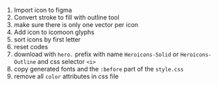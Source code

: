 1. Import icon to figma
2. Convert stroke to fill with outline tool
3. make sure there is only one vector per icon
3. Add icon to icomoon glyphs
4. sort icons by first letter
5. reset codes
6. download with `hero.` prefix with name `Heroicons-Solid` or `Heroicons-Outline` and css selector `<i>`
7. copy generated fonts and the `:before` part of the `style.css`
8. remove all `color` attributes in css file